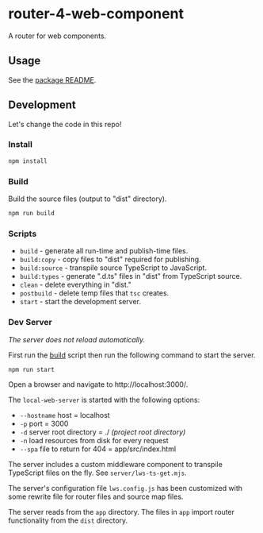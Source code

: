 # router-4-web-component

A router for web components.

## Usage

See the [package README](./package/README.md).

## Development

Let's change the code in this repo!

### Install

```sh
npm install
```

### Build

Build the source files (output to "dist" directory).

```sh
npm run build
```

### Scripts

- `build` - generate all run-time and publish-time files.
- `build:copy` - copy files to "dist" required for publishing.
- `build:source` - transpile source TypeScript to JavaScript.
- `build:types` - generate ".d.ts" files in "dist" from TypeScript source.
- `clean` - delete everything in "dist."
- `postbuild` - delete temp files that `tsc` creates.
- `start` - start the development server.

### Dev Server

_The server does not reload automatically._

First run the [build](#build) script then run the following command to start the
server.

```sh
npm run start
```

Open a browser and navigate to http://localhost:3000/.

The `local-web-server` is started with the following options:

- `--hostname` host = localhost
- `-p` port = 3000
- `-d` server root directory = ./ _(project root directory)_
- `-n` load resources from disk for every request
- `--spa` file to return for 404 = app/src/index.html

The server includes a custom middleware component to transpile TypeScript files
on the fly. See `server/lws-ts-get.mjs`.

The server's configuration file `lws.config.js` has been customized with some
rewrite file for router files and source map files.

The server reads from the `app` directory. The files in `app` import router
functionality from the `dist` directory.
